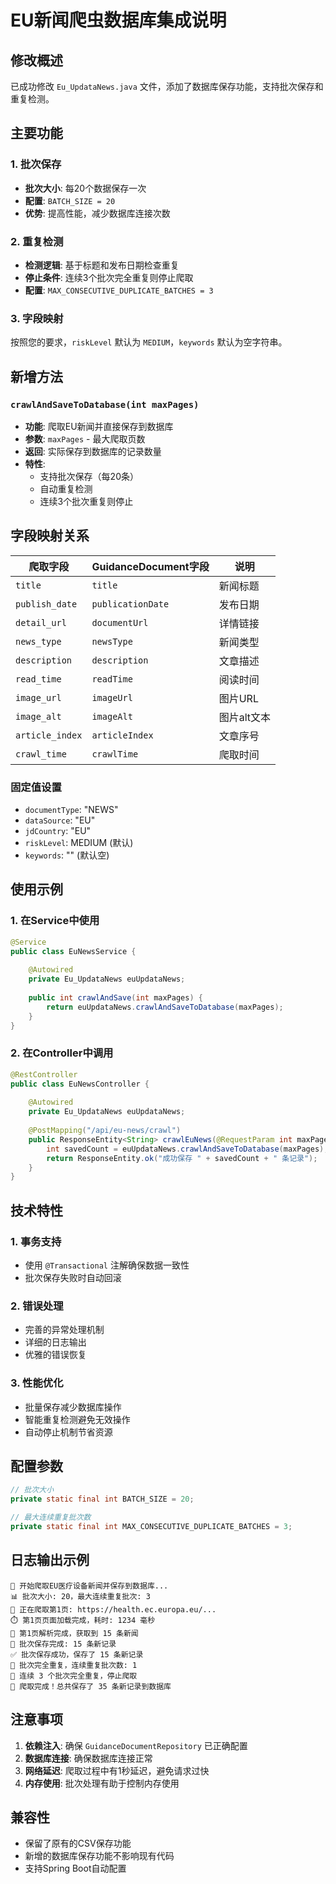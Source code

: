 # EU新闻爬虫数据库集成说明

## 修改概述

已成功修改 `Eu_UpdataNews.java` 文件，添加了数据库保存功能，支持批次保存和重复检测。

## 主要功能

### 1. 批次保存
- **批次大小**: 每20个数据保存一次
- **配置**: `BATCH_SIZE = 20`
- **优势**: 提高性能，减少数据库连接次数

### 2. 重复检测
- **检测逻辑**: 基于标题和发布日期检查重复
- **停止条件**: 连续3个批次完全重复则停止爬取
- **配置**: `MAX_CONSECUTIVE_DUPLICATE_BATCHES = 3`

### 3. 字段映射
按照您的要求，`riskLevel` 默认为 `MEDIUM`，`keywords` 默认为空字符串。

## 新增方法

### `crawlAndSaveToDatabase(int maxPages)`
- **功能**: 爬取EU新闻并直接保存到数据库
- **参数**: `maxPages` - 最大爬取页数
- **返回**: 实际保存到数据库的记录数量
- **特性**: 
  - 支持批次保存（每20条）
  - 自动重复检测
  - 连续3个批次重复则停止

## 字段映射关系

| 爬取字段 | GuidanceDocument字段 | 说明 |
|---------|---------------------|------|
| `title` | `title` | 新闻标题 |
| `publish_date` | `publicationDate` | 发布日期 |
| `detail_url` | `documentUrl` | 详情链接 |
| `news_type` | `newsType` | 新闻类型 |
| `description` | `description` | 文章描述 |
| `read_time` | `readTime` | 阅读时间 |
| `image_url` | `imageUrl` | 图片URL |
| `image_alt` | `imageAlt` | 图片alt文本 |
| `article_index` | `articleIndex` | 文章序号 |
| `crawl_time` | `crawlTime` | 爬取时间 |

### 固定值设置
- `documentType`: "NEWS"
- `dataSource`: "EU"
- `jdCountry`: "EU"
- `riskLevel`: MEDIUM (默认)
- `keywords`: "" (默认空)

## 使用示例

### 1. 在Service中使用
```java
@Service
public class EuNewsService {
    
    @Autowired
    private Eu_UpdataNews euUpdataNews;
    
    public int crawlAndSave(int maxPages) {
        return euUpdataNews.crawlAndSaveToDatabase(maxPages);
    }
}
```

### 2. 在Controller中调用
```java
@RestController
public class EuNewsController {
    
    @Autowired
    private Eu_UpdataNews euUpdataNews;
    
    @PostMapping("/api/eu-news/crawl")
    public ResponseEntity<String> crawlEuNews(@RequestParam int maxPages) {
        int savedCount = euUpdataNews.crawlAndSaveToDatabase(maxPages);
        return ResponseEntity.ok("成功保存 " + savedCount + " 条记录");
    }
}
```

## 技术特性

### 1. 事务支持
- 使用 `@Transactional` 注解确保数据一致性
- 批次保存失败时自动回滚

### 2. 错误处理
- 完善的异常处理机制
- 详细的日志输出
- 优雅的错误恢复

### 3. 性能优化
- 批量保存减少数据库操作
- 智能重复检测避免无效操作
- 自动停止机制节省资源

## 配置参数

```java
// 批次大小
private static final int BATCH_SIZE = 20;

// 最大连续重复批次数
private static final int MAX_CONSECUTIVE_DUPLICATE_BATCHES = 3;
```

## 日志输出示例

```
🚀 开始爬取EU医疗设备新闻并保存到数据库...
📊 批次大小: 20，最大连续重复批次: 3
📄 正在爬取第1页: https://health.ec.europa.eu/...
⏱️ 第1页页面加载完成，耗时: 1234 毫秒
📝 第1页解析完成，获取到 15 条新闻
💾 批次保存完成: 15 条新记录
✅ 批次保存成功，保存了 15 条新记录
🔄 批次完全重复，连续重复批次数: 1
🛑 连续 3 个批次完全重复，停止爬取
🎉 爬取完成！总共保存了 35 条新记录到数据库
```

## 注意事项

1. **依赖注入**: 确保 `GuidanceDocumentRepository` 已正确配置
2. **数据库连接**: 确保数据库连接正常
3. **网络延迟**: 爬取过程中有1秒延迟，避免请求过快
4. **内存使用**: 批次处理有助于控制内存使用

## 兼容性

- 保留了原有的CSV保存功能
- 新增的数据库保存功能不影响现有代码
- 支持Spring Boot自动配置
